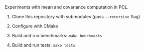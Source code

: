 Experiments with mean and covariance computation in PCL.

1. Clone this repository with submodules (pass `--recursive` flag)

2. Configure with CMake

3. Build and run benchmarks: `make benchmarks`

4. Build and run tests: `make tests`
